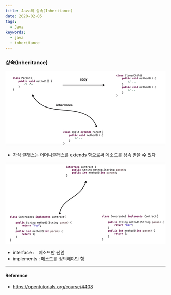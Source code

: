 ```yaml
---
title: Java의 상속(Inheritance)
date: 2020-02-05
tags:
  - Java
keywords:
  - java
  - inheritance
---
```


### 상속(Inheritance)

<img src="./inheritance1.png" title="inheritance" alt="inheritance" />

- 자식 클래스는 어머니클래스를 extends 함으로써 메소드를 상속 받을 수 있다

<img src="./inheritance2.png" title="inheritance" alt="inheritance" />

- interface :　메소드만 선언
- implements : 메소드를 정의해야만 함

---

#### Reference

- https://opentutorials.org/course/4408
